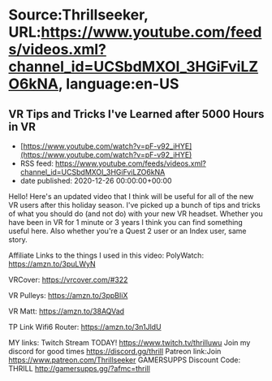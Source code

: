 # Source:Thrillseeker, URL:https://www.youtube.com/feeds/videos.xml?channel_id=UCSbdMXOI_3HGiFviLZO6kNA, language:en-US

## VR Tips and Tricks I've Learned after 5000 Hours in VR
 - [https://www.youtube.com/watch?v=pF-v92_iHYE](https://www.youtube.com/watch?v=pF-v92_iHYE)
 - RSS feed: https://www.youtube.com/feeds/videos.xml?channel_id=UCSbdMXOI_3HGiFviLZO6kNA
 - date published: 2020-12-26 00:00:00+00:00

Hello! Here's an updated video that I think will be useful for all of the new VR users after this holiday season. I've picked up a bunch of tips and tricks of what you should do (and not do) with your new VR headset. Whether you have been in VR for 1 minute or 3 years I think you can find something useful here. Also whether you're a Quest 2 user or an Index user, same story. 

Affiliate Links to the things I used in this video:
PolyWatch:
https://amzn.to/3puLWyN

VRCover:
https://vrcover.com/#322

VR Pulleys:
https://amzn.to/3ppBIiX

VR Matt:
https://amzn.to/38AQVad

TP Link Wifi6 Router:
https://amzn.to/3n1JldU

MY links:
Twitch Stream TODAY!
https://www.twitch.tv/thrilluwu
Join my discord for good times
https://discord.gg/thrill
Patreon link:Join
https://www.patreon.com/Thrillseeker
GAMERSUPPS Discount Code: THRILL
http://gamersupps.gg/?afmc=thrill

